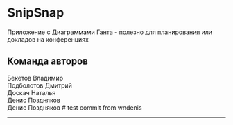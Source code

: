 
# SnipSnap

Приложение с Диаграммами Ганта - полезно для планирования или докладов на конференциях

## Команда авторов

Бекетов Владимир  
Подболотов Дмитрий  
Доскач Наталья  
Денис Поздняков  
Денис Поздняков # test commit from wndenis  
***
  
